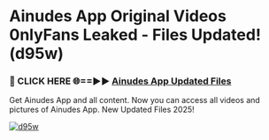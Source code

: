 # Ainudes App Original Videos 0nlyFans Leaked - Files Updated! (d95w)

<h3>🔴 CLICK HERE 🌐==►► <a href="https://tinyurl.com/y5r63du9" rel="nofollow">Ainudes App Updated Files</a></h3>

Get Ainudes App and all content. Now you can access all videos and pictures of Ainudes App. New Updated Files 2025!

[![d95w](https://i.imgur.com/UVo9nyh.gif)](https://tinyurl.com/y5r63du9)
